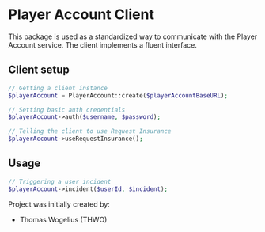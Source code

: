 # Player Account Client
This package is used as a standardized way to communicate with the Player Account service. The client implements
a fluent interface.
## Client setup
```php
// Getting a client instance
$playerAccount = PlayerAccount::create($playerAccountBaseURL);

// Setting basic auth credentials
$playerAccount->auth($username, $password);

// Telling the client to use Request Insurance
$playerAccount->useRequestInsurance();
```

## Usage
```php
// Triggering a user incident
$playerAccount->incident($userId, $incident);
```


Project was initially created by:

- Thomas Wogelius (THWO)

